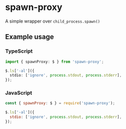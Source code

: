 # spawn-proxy

A simple wrapper over `child_process.spawn()`
## Example usage

### TypeScript

```typescript
import { spawnProxy: $ } from 'spawn-proxy';

$.ls['-al']({
  stdio: ['ignore', process.stdout, process.stderr],
});

```

### JavaScript

```javascript
const { spawnProxy: $ } = require('spawn-proxy');

$.ls['-al']({
  stdio: ['ignore', process.stdout, process.stderr],
});

```
